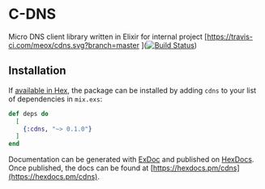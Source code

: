 # C-DNS

Micro DNS client library written in Elixir for internal project
[https://travis-ci.com/meox/cdns.svg?branch=master
]([![Build Status](https://travis-ci.com/meox/cdns.svg?branch=master)](https://travis-ci.com/meox/cdns))

## Installation

If [available in Hex](https://hex.pm/docs/publish), the package can be installed
by adding `cdns` to your list of dependencies in `mix.exs`:

```elixir
def deps do
  [
    {:cdns, "~> 0.1.0"}
  ]
end
```

Documentation can be generated with [ExDoc](https://github.com/elixir-lang/ex_doc)
and published on [HexDocs](https://hexdocs.pm). Once published, the docs can
be found at [https://hexdocs.pm/cdns](https://hexdocs.pm/cdns).
